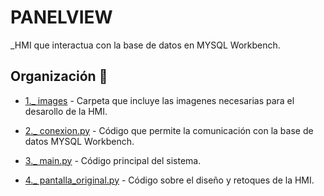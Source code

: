 # PANELVIEW

_HMI que interactua con la base de datos en MYSQL Workbench.

## Organización 📌

* [1._ images](https://github.com/angelgoro14/ABC-Technologies/tree/main/PANEL%20VIEW_1/images) - Carpeta que incluye las imagenes necesarias para el desarollo de la HMI. 

* [2._ conexion.py](https://github.com/angelgoro14/ABC-Technologies/blob/main/PANEL%20VIEW_1/conexion.py) - Código que permite la comunicación con la base de datos MYSQL Workbench.  

* [3._ main.py](https://github.com/angelgoro14/ABC-Technologies/blob/main/PANEL%20VIEW_1/main.py) - Código principal del sistema.  

* [4._ pantalla_original.py](https://github.com/angelgoro14/ABC-Technologies/blob/main/PANEL%20VIEW_1/pantalla_original.py) - Código sobre el diseño y retoques de la HMI.
 
